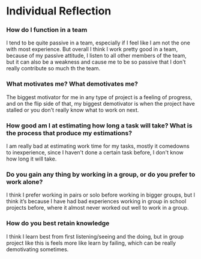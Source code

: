 # Individual Reflection

### How do I function in a team
I tend to be quite passive in a team, especially if I feel like I am not the one with most experience.
But overall I think I work pretty good in a team, because of my passive attitude, I listen to all other members of the team, but it can also be a weakness and cause me to be so passive that I don't really contribute so much th the team.

### What motivates me? What demotivates me?
The biggest motivator for me in any type of project is a feeling of progress, and on the flip side of that, my biggest demotivator is when the project have stalled or you don't really know what to work on next.

### How good am I at estimating how long a task will take? What is the process that produce my estimations?
I am really bad at estimating work time for my tasks, mostly it comedowns to inexperience, since I haven't done a certain task before, I don't know how long it will take.

### Do you gain any thing by working in a group, or do you prefer to work alone?
I think I prefer working in pairs or solo before working in bigger groups, but I think it’s because I have had bad experiences working in group in school projects before, where it almost never worked out well to work in a group.

### How do you best retain knowledge
I think I learn best from first listening/seeing and the doing, but in group project like this is feels more like learn by failing, which can be really demotivating sometimes.
